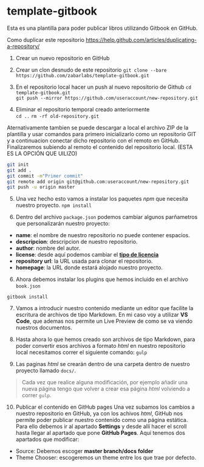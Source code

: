 # template-gitbook
Esta es una plantilla para poder publicar libros utilizando Gitbook en GitHub.

Como duplicar este repositorio 
https://help.github.com/articles/duplicating-a-repository/

1. Crear un nuevo repositorio en GitHub  


2. Crear un clon desnudo de este repositorio
`git clone --bare https://github.com/zabarlabs/template-gitbook.git`

3. En el repositorio local hacer un push al nuevo repositorio de Github
`cd template-gitbook.git`  
`git push --mirror https://github.com/useraccount/new-repository.git`  

4. Eliminar el repositorio temporal creado anteriormente  
`cd ..`
`rm -rf old-repository.git`

Aternativamente tambien se puede descargar a local el archivo ZIP de la plantilla y usar comandos para primero inicializarlo como un repositorio GIT y a continuacion conectar dicho repositorio con el remoto en GitHub. Finalizaremos subiendo al remoto el contenido del repositorio local. (ESTA ES LA OPCIÓN QUE UILIZO) 

```bash
git init
git add .
git commit -m"Primer commit"
git remote add origin git@github.com:useraccount/new-repository.git  
git push -u origin master
```
5. Una vez hecho esto vamos a instalar los paquetes *npm* que necesita nuestro proyecto.
`npm install`

6. Dentro del archivo `package.json` podemos cambiar algunos parñametros que personalizarán nuestro proyecto:
* **name**: el nombre de nuestro repositorio no puede contener espacios.
* **descripcion**: descripcion de nuestro repositorio.
* **author**: nombre del autor.
* **license**: desde aquí podemos cambiar el **[tipo de licencia](https://spdx.org/licenses/)**
* **repository url**: la URL usada para clonar el repositorio.
* **homepage**: la URL donde estará alojado nuestro proyecto.

6. Ahora debemos instalar los plugins que hemos incluido en el archivo `book.json`

`gitbook install`

7. Vamos a introducir nuestro contenido mediante un editor que facilite la escritura de archivos de tipo Markdown. En mi caso voy a utilizar **VS Code**, que ademas nos permite un Live Preview de como se va viendo nuestros documentos.

8. Hasta ahora lo que hemos creado son archivos de tipo Markdown, para poder convertir esos archivos a formato *html* en nuestro repositorio local necesitamos correr el siguiente comando:
`gulp`

9. Las paginas *html* se crearán dentro de una carpeta dentro de nuestro proyecto llamado `docs/`.

>Cada vez que realice alguna modificación, por ejemplo añadir una nueva página
>tengo que volver a crear esa página *html* volviendo a correr `gulp`.

10. Publicar el contenido en GitHub pages
Una vez subamos los cambios a nuestro repositorio en GitHub, ya con los achivos *html*, GitHub nos permite poder publicar nuestro contenido como una página estática. Para ello debemos ir al apartado **Settings** y desde allí hacer el scroll hasta llegar al apartado que pone **GitHub Pages**. Aquí tenemos dos apartados que modificar:

 * Source: Debemos escoger **master branch/docs folder**
 * Theme Chooser: escogeremos un theme entre los que trae por defecto.




